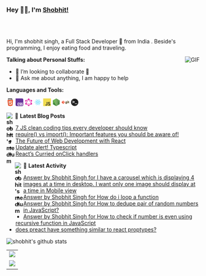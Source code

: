 ### Hey 👋🏽, I'm [Shobhit!](http://shobhitsingh.ml) 

<!-- <a href="https://twitter.com/29shobhitsingh">
  <img align="left" width="22px" src="https://cdn.jsdelivr.net/npm/simple-icons@v3/icons/twitter.svg" />
</a>
<a href="https://www.linkedin.com/in/shobhitsingh29/">
  <img align="left" alt="shobhit's LinkdeIN" width="22px" src="https://cdn.jsdelivr.net/npm/simple-icons@v3/icons/linkedin.svg" />
</a>
<a href="https://leetcode.com/shobhitsingh29/">
  <img align="left" alt="shobhit's Leetcode" width="22px" src="https://cdn.jsdelivr.net/npm/simple-icons@v3/icons/leetcode.svg" />
</a>
<a href="https://medium.com/@shobhitsingh29/">
  <img align="left" alt="shobhit's medium" width="22px" src="https://cdn.jsdelivr.net/npm/simple-icons@v3/icons/medium.svg" />
</a>
<a href="https://uideveloper.tk">
  <img align="left" alt="shobhit's game" width="22px" src="https://cdn.jsdelivr.net/npm/simple-icons@v3/icons/mdnwebdocs.svg" />
</a>
<a href="https://shobhitsingh.ml">
  <img align="left" alt="shobhit's portfolio" width="22px" src="https://cdn.jsdelivr.net/npm/simple-icons@v3/icons/matternet.svg" />
</a>
<a href="https://stackoverflow.com/users/5192713/shobhit-singh">
  <img align="left" alt="shobhit's stackoverflow" width="22px" src="https://cdn.jsdelivr.net/npm/simple-icons@3.4.0/icons/stackoverflow.svg" />
</a> -->

<br />
<br />

Hi, I'm shobhit singh, a Full Stack Developer 🚀 from India . Beside's programming, I enjoy eating food and traveling.

  <img align="right" alt="GIF" src="https://media.giphy.com/media/836HiJc7pgzy8iNXCn/giphy.gif" />
  
**Talking about Personal Stuffs:**

- 👯 I’m looking to collaborate 🤝
- 💬 Ask me about anything, I am happy to help

**Languages and Tools:**  

<code><img height="20" src="https://raw.githubusercontent.com/github/explore/80688e429a7d4ef2fca1e82350fe8e3517d3494d/topics/html/html.png"></code>
<code><img height="20" src="https://raw.githubusercontent.com/github/explore/80688e429a7d4ef2fca1e82350fe8e3517d3494d/topics/css/css.png"></code>
<code><img height="20" src="https://raw.githubusercontent.com/github/explore/80688e429a7d4ef2fca1e82350fe8e3517d3494d/topics/graphql/graphql.png"></code>
<code><img height="20" src="https://raw.githubusercontent.com/github/explore/80688e429a7d4ef2fca1e82350fe8e3517d3494d/topics/react/react.png"></code>
<code><img height="20" src="https://raw.githubusercontent.com/github/explore/80688e429a7d4ef2fca1e82350fe8e3517d3494d/topics/javascript/javascript.png"></code>
<code><img height="20" src="https://raw.githubusercontent.com/github/explore/80688e429a7d4ef2fca1e82350fe8e3517d3494d/topics/nodejs/nodejs.png"></code>
<code><img height="20" src="https://raw.githubusercontent.com/github/explore/80688e429a7d4ef2fca1e82350fe8e3517d3494d/topics/git/git.png"></code>
<code><img height="20" src="https://raw.githubusercontent.com/github/explore/80688e429a7d4ef2fca1e82350fe8e3517d3494d/topics/terminal/terminal.png"></code>

📕 **Latest <img align="left" alt="shobhit's medium" width="22px" src="https://cdn.jsdelivr.net/npm/simple-icons@v3/icons/medium.svg" /> Blog Posts**
<!-- BLOG-POST-LIST:START -->
- [7 JS clean coding tips every developer should know](https://medium.com/front-end-weekly/7-js-clean-coding-tips-every-developer-should-know-6fe7beffae6?source=rss-ebeffa114c6e------2)
- [require&lpar;&rpar; vs import&lpar;&rpar;: Important features you should be aware of!](https://medium.com/codex/require-vs-import-important-features-you-should-be-aware-of-d6888dc23723?source=rss-ebeffa114c6e------2)
- [The Future of Web Development with React](https://medium.com/geekculture/the-future-of-web-development-with-react-f2774f3b0c6f?source=rss-ebeffa114c6e------2)
- [Update alert! Typescript](https://medium.com/geekculture/update-alert-typescript-f6da72ff156?source=rss-ebeffa114c6e------2)
- [React’s Curried onClick handlers](https://medium.com/front-end-weekly/reacts-curried-onclick-handlers-7271cc2bbcc0?source=rss-ebeffa114c6e------2)
<!-- BLOG-POST-LIST:END -->

📕 **Latest <img align="left" alt="shobhit's medium" width="22px" src="https://cdn.jsdelivr.net/npm/simple-icons@3.4.0/icons/stackoverflow.svg" /> Activity**
<!-- STACKOVERFLOW:START -->
- [Answer by Shobhit Singh for I have a carousel which is displaying 4 images at a time in desktop. I want only one image should display at a time in Mobile view](https://stackoverflow.com/questions/59646164/i-have-a-carousel-which-is-displaying-4-images-at-a-time-in-desktop-i-want-only/59646623#59646623)
- [Answer by Shobhit Singh for How do i loop a function](https://stackoverflow.com/questions/53886803/how-do-i-loop-a-function/53886885#53886885)
- [Answer by Shobhit Singh for How to dedupe pair of random numbers in JavaScript?](https://stackoverflow.com/questions/53886689/how-to-dedupe-pair-of-random-numbers-in-javascript/53886832#53886832)
- [Answer by Shobhit Singh for How to check if number is even using recursive function in JavaScript](https://stackoverflow.com/questions/53882710/how-to-check-if-number-is-even-using-recursive-function-in-javascript/53882996#53882996)
- [does preact have something similar to react proptypes?](https://stackoverflow.com/questions/50828624/does-preact-have-something-similar-to-react-proptypes)
<!-- STACKOVERFLOW:END -->


![shobhit's github stats](https://github-readme-stats.vercel.app/api?username=shobhitsingh29&&show_icons=true&title_color=E9414E&icon_color=F36F21&text_color=E9414E&bg_color=ADC9FF")
<table width="100%" align="center">
  <tr>
    <td><a href="https://github.com/shobhitsingh29">
      <picture height="200" >
        <source
          srcset="https://github-readme-stats.vercel.app/api/top-langs/?username=shobhitsingh29&hide_border=true&layout=compact&langs_count=8&bg_color=0d1117&theme=dark"
          height="200" media="(prefers-color-scheme: dark)" />
        <source
          srcset="https://github-readme-stats.vercel.app/api/top-langs/?username=shobhitsingh29&hide_border=true&layout=compact&langs_count=8&bg_color=ffffff"
          height="200" media="(prefers-color-scheme: light), (prefers-color-scheme: no-preference)" />
        <img src="https://github-readme-stats.vercel.app/api/top-langs/?username=shobhitsingh29&hide_border=true&layout=compact&langs_count=8" height="200" />
      </picture>
    </a></td>
  </tr>
  <tr>
    <td colspan="2" align="center"><a href="https://github.com/shobhitsingh29">
      <picture>
        <source
          srcset="https://github-profile-trophy.vercel.app/?username=shobhitsingh29&column=7&row=1&margin-w=8&no-bg=true&no-frame=true&theme=onedark"
          media="(prefers-color-scheme: dark)" />
        <source
          srcset="https://github-profile-trophy.vercel.app/?username=shobhitsingh29&column=7&row=1&margin-w=8&no-bg=true&no-frame=true"
          media="(prefers-color-scheme: light), (prefers-color-scheme: no-preference)" />
        <img src="https://github-profile-trophy.vercel.app/?username=shobhitsingh29&column=7&row=1&margin-w=8&no-bg=true&no-frame=true" />
      </picture>
    </a></td>
  </tr>
</table>


